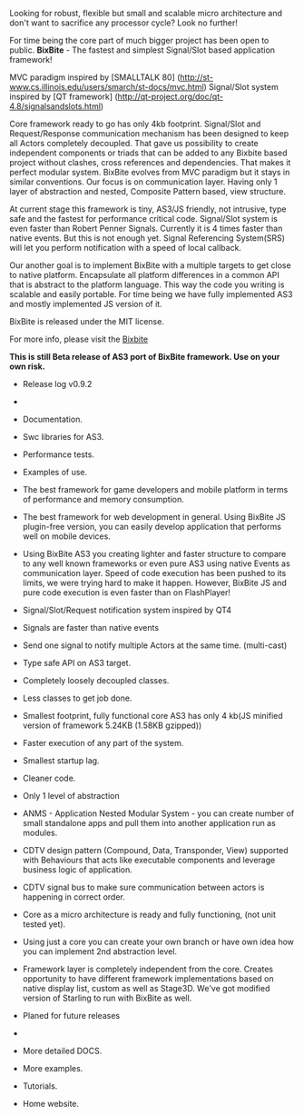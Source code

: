 Looking for robust, flexible but small and scalable micro architecture and don't want to sacrifice any processor cycle? Look no further!

For time being the core part of much bigger project has been open to public.
<b>BixBite</b> - The fastest and simplest Signal/Slot based application framework!

MVC paradigm inspired by [SMALLTALK 80] (http://st-www.cs.illinois.edu/users/smarch/st-docs/mvc.html)
Signal/Slot system inspired by [QT framework] (http://qt-project.org/doc/qt-4.8/signalsandslots.html)
   
Core framework ready to go has only 4kb footprint.
Signal/Slot and Request/Response communication mechanism has been designed to keep all Actors completely decoupled.
That gave us possibility to create independent components or triads that can be added to any Bixbite based project without clashes, cross references and dependencies.
That makes it perfect modular system. BixBite evolves from MVC paradigm but it stays in similar conventions. Our focus is on communication layer.
Having only 1 layer of abstraction and nested, Composite Pattern based, view structure.

At current stage this framework is tiny, AS3/JS friendly, not intrusive, type safe and the fastest for performance critical code.
Signal/Slot system is even faster than Robert Penner Signals. Currently it is 4 times faster than native events.
But this is not enough yet. Signal Referencing System(SRS) will let you perform notification with a speed of local callback.

Our another goal is to implement BixBite with a multiple targets to get close to native platform.
Encapsulate all platform differences in a common API that is abstract to the platform language.
This way the code you writing is scalable and easily portable.
For time being we have fully implemented AS3 and mostly implemented JS version of it.

BixBite is released under the MIT license.

For more info, please visit the [Bixbite](http://www.bixbite.org)

<b>This is still Beta release of AS3 port of BixBite framework. Use on your own risk.</b>

- Release log v0.9.2
-

- Documentation.
- Swc libraries for AS3.
- Performance tests.
- Examples of use.
- The best framework for game developers and mobile platform in terms of performance and memory consumption.
- The best framework for web development in general. Using BixBite JS plugin-free version, you can easily develop application that performs well on mobile devices.
- Using BixBite AS3 you creating lighter and faster structure to compare to any well known frameworks or even pure AS3 using native Events as communication layer.
Speed of code execution has been pushed to its limits, we were trying hard to make it happen. However, BixBite JS and pure code execution is even faster than on FlashPlayer!
- Signal/Slot/Request notification system inspired by QT4
- Signals are faster than native events
- Send one signal to notify multiple Actors at the same time. (multi-cast)
- Type safe API on AS3 target.
- Completely loosely decoupled classes.
- Less classes to get job done.
- Smallest footprint, fully functional core AS3 has only 4 kb(JS minified version of framework 5.24KB (1.58KB gzipped))
- Faster execution of any part of the system.
- Smallest startup lag.
- Cleaner code.
- Only 1 level of abstraction
- ANMS - Application Nested Modular System - you can create number of small standalone apps and pull them into another application run as modules.
- CDTV design pattern (Compound, Data, Transponder, View) supported with Behaviours that acts like executable components and leverage business logic of application.
- CDTV signal bus to make sure communication between actors is happening in correct order.
- Core as a micro architecture is ready and fully functioning, (not unit tested yet).
- Using just a core you can create your own branch or have own idea how you can implement 2nd abstraction level.
- Framework layer is completely independent from the core. Creates opportunity to have different framework implementations based on native display list, custom as well as Stage3D.
We've got modified version of Starling to run with BixBite as well.

- Planed for future releases
-

- More detailed DOCS.
- More examples.
- Tutorials.
- Home website.
   